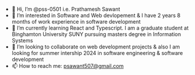 - 👋 Hi, I’m @pss-0501 i.e. Prathamesh Sawant
- 👀 I’m interested in Software and Web devlopement & I have 2 years 8 months of work experience in software development
- 🌱 I’m currently learning React and Typescript. I am a graduate student at Binghamton University SUNY pursuing masters degree in Information Systems
- 💞️ I’m looking to collaborate on web development projects & also I am looking for summer intership 2024 in software engineering & software development
- 📫 How to reach me: psawant507@gmail.com

<!---
pss-0501/pss-0501 is a ✨ special ✨ repository because its `README.md` (this file) appears on your GitHub profile.
You can click the Preview link to take a look at your changes.
--->
